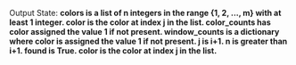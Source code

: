 Output State: **colors is a list of n integers in the range {1, 2, ..., m} with at least 1 integer. color is the color at index j in the list. color_counts has color assigned the value 1 if not present. window_counts is a dictionary where color is assigned the value 1 if not present. j is i+1. n is greater than i+1. found is True. color is the color at index j in the list.**